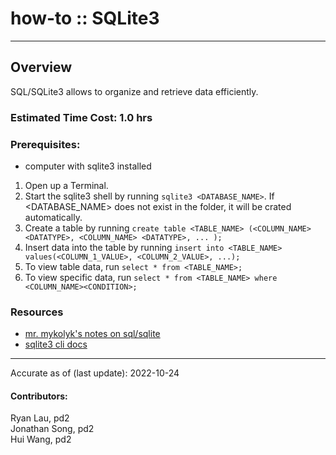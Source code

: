 # how-to :: SQLite3
---
## Overview
SQL/SQLite3 allows to organize and retrieve data efficiently.

### Estimated Time Cost: 1.0 hrs

### Prerequisites:

- computer with sqlite3 installed

1. Open up a Terminal.
2. Start the sqlite3 shell by running `sqlite3 <DATABASE_NAME>`. If <DATABASE_NAME> does not exist in the folder, it will be crated automatically.
3. Create a table by running `create table <TABLE_NAME> (<COLUMN_NAME> <DATATYPE>, <COLUMN_NAME> <DATATYPE>, ... );`
4. Insert data into the table by running `insert into <TABLE_NAME> values(<COLUMN_1_VALUE>, <COLUMN_2_VALUE>, ...);`
5. To view table data, run `select * from <TABLE_NAME>;`
6. To view specific data, run `select * from <TABLE_NAME> where <COLUMN_NAME><CONDITION>;`


### Resources
* [mr. mykolyk's notes on sql/sqlite](https://github.com/stuy-softdev/notes-and-code/tree/main/smpl/k17-18sqlite)
* [sqlite3 cli docs](https://www.sqlite.org/cli.html)

---

Accurate as of (last update): 2022-10-24

#### Contributors:  
Ryan Lau, pd2  
Jonathan Song, pd2  
Hui Wang, pd2